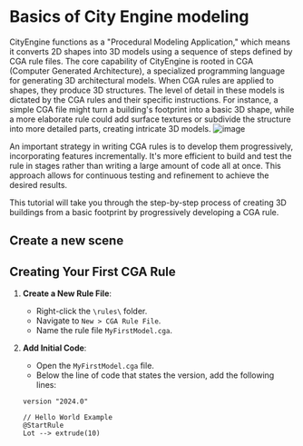 # Basics of City Engine modeling

CityEngine functions as a "Procedural Modeling Application," which means it converts 2D shapes into 3D models using a sequence of steps defined by CGA rule files. The core capability of CityEngine is rooted in CGA (Computer Generated Architecture), a specialized programming language for generating 3D architectural models. When CGA rules are applied to shapes, they produce 3D structures. The level of detail in these models is dictated by the CGA rules and their specific instructions. For instance, a simple CGA file might turn a building's footprint into a basic 3D shape, while a more elaborate rule could add surface textures or subdivide the structure into more detailed parts, creating intricate 3D models.
![image](https://github.com/entopia/CEVonThunen/assets/4749503/1890af84-179f-45f1-88f0-461aef631216)


An important strategy in writing CGA rules is to develop them progressively, incorporating features incrementally. It's more efficient to build and test the rule in stages rather than writing a large amount of code all at once. This approach allows for continuous testing and refinement to achieve the desired results.

This tutorial will take you through the step-by-step process of creating 3D buildings from a basic footprint by progressively developing a CGA rule.


## Create a new scene





## Creating Your First CGA Rule

1. **Create a New Rule File**:
   - Right-click the `\rules\` folder.
   - Navigate to `New > CGA Rule File`.
   - Name the rule file `MyFirstModel.cga`.

2. **Add Initial Code**:
   - Open the `MyFirstModel.cga` file.
   - Below the line of code that states the version, add the following lines:

   ```cga
   version "2024.0"

   // Hello World Example
   @StartRule
   Lot --> extrude(10)

